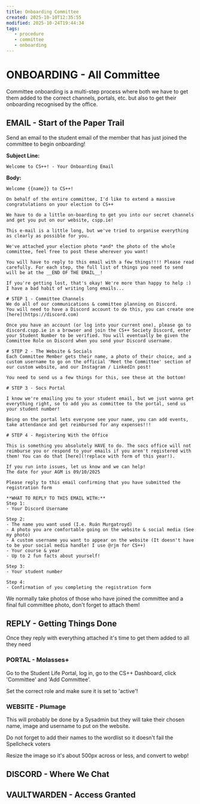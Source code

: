 ```yaml
---
title: Onboarding Committee
created: 2025-10-10T12:35:55
modified: 2025-10-24T19:44:34
tags:
   - procedure
   - committee
   - onboarding
---
```


# **ONBOARDING** - All Committee

Committee onboarding is a multi-step process where both we have to get them added to the correct channels, portals, etc. but also to get their onboarding recognised by the office.

## **EMAIL** - Start of the Paper Trail

Send an email to the student email of the member that has just joined the committee to begin onboarding!

**Subject Line:**

```
Welcome to CS++! - Your Onboarding Email
```

**Body:**

```
Welcome {{name}} to CS++!

On behalf of the entire committee, I'd like to extend a massive congratulations on your election to CS++

We have to do a little on-boarding to get you into our secret channels and get you put on our website, cspp.ie!

This e-mail is a little long, but we've tried to organise everything as clearly as possible for you.

We've attached your election photo *and* the photo of the whole committee, feel free to post these wherever you want!

You will have to reply to this email with a few things!!!! Please read carefully. For each step, the full list of things you need to send will be at the __END OF THE EMAIL__!

If you're getting lost, that's okay! We're more than happy to help :) I have a bad habit of writing long emails...

# STEP 1 - Committee Channels
We do all of our communications & committee planning on Discord.
You will need to have a Discord account to do this, you can create one [here](https://discord.com)

Once you have an account (or log into your current one), please go to discord.cspp.ie in a browser and join the CS++ Society Discord, enter your Student Number to be verified. You will eventually be given the Committee Role on Discord when you send your Discord username.

# STEP 2 - The Website & Socials
Each Committee Member gets their name, a photo of their choice, and a custom username to go on the official 'Meet the Committee' section of our custom website, and our Instagram / LinkedIn post!

You need to send us a few things for this, see these at the bottom!

# STEP 3 - Socs Portal

I know we're emailing you to your student email, but we just wanna get everything right, so to add you as committee to the portal, send us your student number!

Being on the portal lets everyone see your name, you can add events, take attendance and get reimbursed for any expenses!!!

# STEP 4 - Registering With the Office

This is something you absolutely HAVE to do. The socs office will not reimburse you or respond to your emails if you aren't registered with them! You can do that [here](!replace with form of this year!).

If you run into issues, let us know and we can help!
The date for your AGM is 09/10/2025

Please reply to this email confirming that you have submitted the registration form

**WHAT TO REPLY TO THIS EMAIL WITH:**
Step 1:
- Your Discord Username

Step 2:
- The name you want used (I.e. Ruán Murgatroyd)
- A photo you are comfortable going on the website & social media (See my photo)
- A custom username you want to appear on the website (It doesn't have to be your social media handle! I use @rjm for CS++)
- Your course & year
- Up to 2 fun facts about yourself!
  
Step 3:
- Your student number
  
Step 4:
- Confirmation of you completing the registration form
```

We normally take photos of those who have joined the committee and a final full committee photo, don't forget to attach them!

## **REPLY** - Getting Things Done

Once they reply with everything attached it's time to get them added to all they need

### **PORTAL** - Molasses+

Go to the Student Life Portal, log in, go to the CS++ Dashboard, click 'Committee' and 'Add Committee'. 

Set the correct role and make sure it is set to 'active'!

### **WEBSITE** - Plumage

This will probably be done by a Sysadmin but they will take their chosen name, image and username to put on the website.

Do not forget to add their names to the wordlist so it doesn't fail the Spellcheck voters

Resize the image so it's about 500px across or less, and convert to webp!

## **DISCORD** - Where We Chat

## **VAULTWARDEN** - Access Granted
